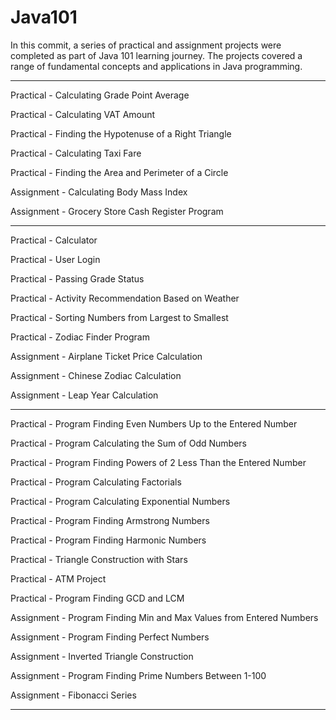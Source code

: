 # Java101

In this commit, a series of practical and assignment projects were completed as part of Java 101 learning journey. The projects covered a range of fundamental concepts and applications in Java programming.

----------------------------------------------------

Practical - Calculating Grade Point Average

Practical - Calculating VAT Amount

Practical - Finding the Hypotenuse of a Right Triangle

Practical - Calculating Taxi Fare

Practical - Finding the Area and Perimeter of a Circle

Assignment - Calculating Body Mass Index

Assignment - Grocery Store Cash Register Program

----------------------------------------------------

Practical - Calculator

Practical - User Login

Practical - Passing Grade Status

Practical - Activity Recommendation Based on Weather

Practical - Sorting Numbers from Largest to Smallest

Practical - Zodiac Finder Program

Assignment - Airplane Ticket Price Calculation

Assignment - Chinese Zodiac Calculation

Assignment - Leap Year Calculation

----------------------------------------------------
Practical - Program Finding Even Numbers Up to the Entered Number

Practical - Program Calculating the Sum of Odd Numbers

Practical - Program Finding Powers of 2 Less Than the Entered Number

Practical - Program Calculating Factorials

Practical - Program Calculating Exponential Numbers

Practical - Program Finding Armstrong Numbers

Practical - Program Finding Harmonic Numbers

Practical - Triangle Construction with Stars

Practical - ATM Project

Practical - Program Finding GCD and LCM

Assignment - Program Finding Min and Max Values from Entered Numbers

Assignment - Program Finding Perfect Numbers

Assignment - Inverted Triangle Construction

Assignment - Program Finding Prime Numbers Between 1-100

Assignment - Fibonacci Series

----------------------------------------------------


